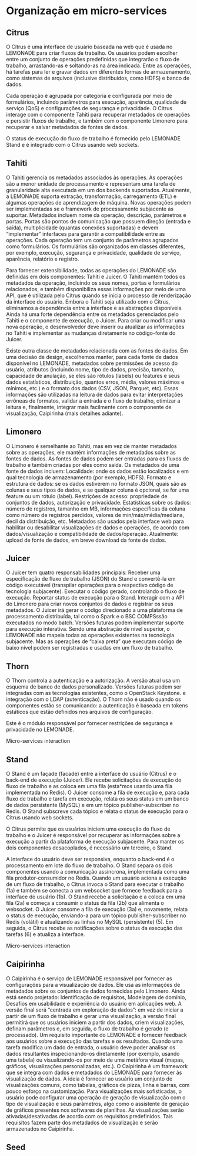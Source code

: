 # Organização em micro-services

## Citrus
O Citrus é uma interface de usuário baseada na web que é usada no LEMONADE para criar fluxos de trabalho. Os usuários podem escolher entre um conjunto de operações predefinidas que integrarão o fluxo de trabalho, arrastando-as e soltando-as na área indicada. Entre as operações, há tarefas para ler e gravar dados em diferentes formas de armazenamento, como sistemas de arquivos (inclusive distribuídos, como HDFS) e banco de dados.

Cada operação é agrupada por categoria e configurada por meio de formulários, incluindo parâmetros para execução, aparência, qualidade de serviço (QoS) e configurações de segurança e privacidade. O Citrus interage com o componente Tahiti para recuperar metadados de operações e persistir fluxos de trabalho, e também com o componente Limonero para recuperar e salvar metadados de fontes de dados.

O status de execução do fluxo de trabalho é fornecido pelo LEMONADE Stand e é integrado com o Citrus usando web sockets.

## Tahiti
O Tahiti gerencia os metadados associados às operações. As operações são a menor unidade de processamento e representam uma tarefa de granularidade alta executada em um dos backends suportados. Atualmente, a LEMONADE suporta extração, transformação, carregamento (ETL) e algumas operações de aprendizagem de máquina. Novas operações podem ser implementadas se o framework de processamento subjacente às suportar. Metadados incluem nome da operação, descrição, parâmetros e portas. Portas são pontos de comunicação que possuem direção (entrada e saída), multiplicidade (quantas conexões suportadas) e devem “implementar” interfaces para garantir a compatibilidade entre as operações. Cada operação tem um conjunto de parâmetros agrupados como formulários. Os formulários são organizados em classes diferentes, por exemplo, execução, segurança e privacidade, qualidade de serviço, aparência, relatório e registro.

Para fornecer extensibilidade, todas as operações do LEMONADE são definidas em dois componentes: Tahiti e Juicer. O Tahiti mantém todos os metadados da operação, incluindo os seus nomes, portas e formulários relacionados, e também disponibiliza essas informações por meio de uma API, que é utilizada pelo Citrus quando se inicia o processo de renderização da interface do usuário. Embora o Tahiti seja utilizado com o Citrus, eliminamos a dependência entre a interface e as abstrações disponíveis. Ainda há uma forte dependência entre os metadados gerenciados pelo Tahiti e o componente de execução, o Juicer. Para criar ou modificar uma nova operação, o desenvolvedor deve inserir ou atualizar as informações no Tahiti e implementar as mudanças diretamente no código-fonte do Juicer.

Existe outra classe de metadados relacionada com as fontes de dados. Em uma decisão de design, escolhemos manter, para cada fonte de dados disponível no LEMONADE, metadados sobre permissões de acesso do usuário, atributos (incluindo nome, tipo de dados, precisão, tamanho, capacidade de anulação, se eles são rótulos (labels) ou features e seus dados estatísticos, distribuição, quantos erros, média, valores máximos e mínimos, etc.) e o formato dos dados (CSV, JSON, Parquet, etc). Essas informações são utilizadas na leitura de dados para evitar interpretações errôneas de formatos, validar a entrada e o fluxo de trabalho, otimizar a leitura e, finalmente, integrar mais facilmente com o componente de visualização, Caipirinha (mais detalhes adiante).

## Limonero
O Limonero é semelhante ao Tahiti, mas em vez de manter metadados sobre as operações, ele mantém informações de metadados sobre as fontes de dados. As fontes de dados podem ser entradas para os fluxos de trabalho e também criadas por eles como saída. Os metadados de uma fonte de dados incluem: Localidade: onde os dados estão localizados e em qual tecnologia de armazenamento (por exemplo, HDFS). Formato e estrutura de dados: se os dados estiverem no formato JSON, quais são as colunas e seus tipos de dados, e se qualquer coluna é opcional, se for uma feature ou um rótulo (label). Restrições de acesso: propriedade de conjuntos de dados, autorização e privacidade. Estatísticas sobre os dados: número de registros, tamanho em MB, informações específicas da coluna como número de registros perdidos, valores de mín/máx/média/mediana, decil da distribuição, etc. Metadados são usados pela interface web para habilitar ou desabilitar visualizações de dados e operações, de acordo com dados/visualização e compatibilidade de dados/operação. Atualmente: upload de fonte de dados, em breve download da fonte de dados.

## Juicer
O Juicer tem quatro responsabilidades principais: Receber uma especificação de fluxo de trabalho (JSON) do Stand e convertê-la em código executável (transpilar operações para o respectivo código de tecnologia subjacente). Executar o código gerado, controlando o fluxo de execução. Reportar status de execução para o Stand. Interagir com a API do Limonero para criar novos conjuntos de dados e registrar os seus metadados. O Juicer irá gerar o código direcionado a uma plataforma de processamento distribuída, tal como o Spark e o BSC COMPSssão executados no modo batch. Versões futuras podem implementar suporte para execução interativa. Sendo uma abstração de nível superior, o LEMONADE não mapeia todas as operações existentes na tecnologia subjacente. Mas as operações de “caixa preta” que executam código de baixo nível podem ser registradas e usadas em um fluxo de trabalho.

## Thorn
O Thorn controla a autenticação e a autorização. A versão atual usa um esquema de banco de dados personalizado. Versões futuras podem ser integradas com as tecnologias existentes, como o OpenStack Keystone. e integração com o LDAP (autenticação). O Thorn não é usado quando os componentes estão se comunicando: a autenticação é baseada em tokens estáticos que estão definidos nos arquivos de configuração.

Este é o módulo responsável por fornecer restrições de segurança e privacidade no LEMONADE.

Micro-services interaction

## Stand
O Stand é um façade (facade) entre a interface do usuário (Citrus) e o back-end de execução (Juicer). Ele recebe solicitações de execução do fluxo de trabalho e as coloca em uma fila (esta*mos usando uma fila implementada no Redis). O Juicer consome a fila de execução e, para cada fluxo de trabalho e tarefa em execução, relata os seus status em um banco de dados persistente (MySQL) e em um tópico publisher-subscriber no Redis. O Stand subscreve cada tópico e relata o status de execução para o Citrus usando web sockets.

O Citrus permite que os usuários iniciem uma execução do fluxo de trabalho e o Juicer é responsável por recuperar as informações sobre a execução a partir da plataforma de execução subjacente. Para manter os dois componentes desacoplados, é necessário um terceiro, o Stand.

A interface do usuário deve ser responsiva, enquanto o back-end é o processamento em lote do fluxo de trabalho. O Stand separa os dois componentes usando a comunicação assíncrona, implementada como uma fila produtor-consumidor no Redis. Quando um usuário aciona a execução de um fluxo de trabalho, o Citrus invoca o Stand para executar o trabalho (1a) e também se conecta a um websocket que fornece feedback para a interface do usuário (1b). O Stand recebe a solicitação e a coloca em uma fila (2a) e começa a consumir o status da fila (2b) que alimenta o websocket. O Juicer consome a fila de execução (3a) e, novamente, relata o status de execução, enviando-a para um tópico publisher-subscriber no Redis (volátil) e atualizando as linhas no MySQL (persistente) (5). Em seguida, o Citrus recebe as notificações sobre o status da execução das tarefas (6) e atualiza a interface.

Micro-services interaction

## Caipirinha
O Caipirinha é o serviço de LEMONADE responsável por fornecer as configurações para a visualização de dados. Ele usa as informações de metadados sobre os conjuntos de dados fornecidas pelo Limonero. Ainda está sendo projetado: Identificação de requisitos, Modelagem de domínio, Desafios em usabilidade e experiência do usuário em aplicações web. A versão final será “centrada em exploração de dados”: em vez de iniciar a partir de um fluxo de trabalho e gerar uma visualização, a versão final permitirá que os usuários iniciem a partir dos dados, criem visualizações, definam parâmetros e, em seguida, o fluxo de trabalho é gerado (e processado). Um requisito importante do LEMONADE é fornecer feedback aos usuários sobre a execução das tarefas e os resultados. Quando uma tarefa modifica um dado de entrada, o usuário deve poder analisar os dados resultantes inspecionando-os diretamente (por exemplo, usando uma tabela) ou visualizando-os por meio de uma metáfora visual (mapas, gráficos, visualizações personalizadas, etc.). O Caipirinha é um framework que se integra com dados e metadados do LEMONADE para fornecer às visualização de dados. A ideia é fornecer ao usuário um conjunto de visualizações comuns, como tabelas, gráficos de pizza, linha e barras, com pouco esforço na customização. Para visualizações mais sofisticadas, o usuário pode configurar uma operação de geração de visualização com o tipo de visualização e seus parâmetros, algo como o assistente de geração de gráficos presentes nos softwares de planilhas. As visualizações serão ativadas/desativadas de acordo com os requisitos predefinidos. Tais requisitos fazem parte dos metadados de visualização e serão armazenados no Caipirinha.


## Seed